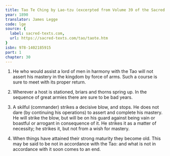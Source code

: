 ```yaml
---
title: Tao Te Ching by Lao-tzu (excerpted from Volume 39 of the Sacred Books of the East.)
year: 1890
translator: James Legge
code: lge
source: {
  label: sacred-texts.com,
  url: https://sacred-texts.com/tao/taote.htm
}
isbn: 978-1402185915
part: 1
chapter: 30
---
```

1. He who would assist a lord of men in harmony with the Tao will
not assert his mastery in the kingdom by force of arms. Such a course
is sure to meet with its proper return. 

2. Wherever a host is stationed, briars and thorns spring up. In the
sequence of great armies there are sure to be bad years.

3. A skilful (commander) strikes a decisive blow, and stops. He does
not dare (by continuing his operations) to assert and complete his
mastery. He will strike the blow, but will be on his guard against
being vain or boastful or arrogant in consequence of it. He strikes
it as a matter of necessity; he strikes it, but not from a wish for
mastery. 

4. When things have attained their strong maturity they become old.
This may be said to be not in accordance with the Tao: and what is
not in accordance with it soon comes to an end.